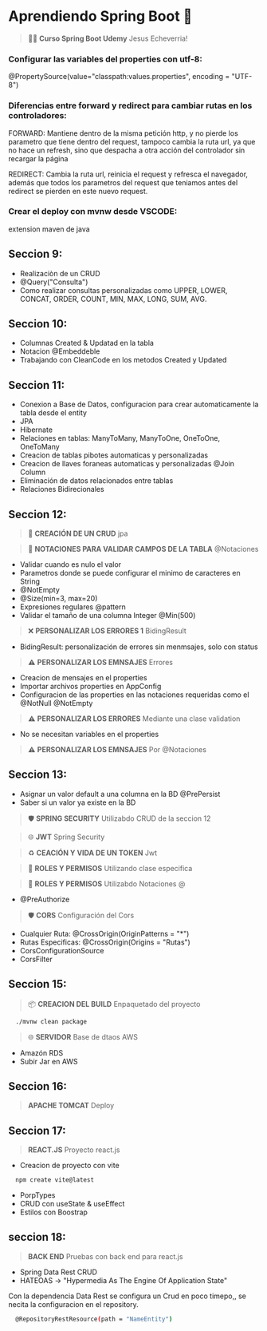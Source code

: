 # Aprendiendo Spring Boot 🍃

> 🧑‍🚀 **Curso Spring Boot Udemy** Jesus Echeverria!

### Configurar las variables del properties con utf-8:

@PropertySource(value="classpath:values.properties", encoding = "UTF-8")

### Diferencias entre forward y redirect para cambiar rutas en los controladores:

FORWARD: Mantiene dentro de la misma petición http, y no pierde los parametro que tiene dentro del request, tampoco cambia la ruta url, ya que no hace un refresh, sino que despacha a otra acción del controlador sin recargar la página

REDIRECT: Cambia la ruta url, reinicia el request y refresca el navegador, además que todos los parametros del request que teniamos antes del redirect se pierden en este nuevo request.

### Crear el deploy con mvnw desde VSCODE:

extension maven de java

## Seccion 9:

* Realizaciòn de un CRUD
* @Query("Consulta")
* Como realizar consultas personalizadas como UPPER, LOWER, CONCAT, ORDER, COUNT, MIN, MAX, LONG, SUM, AVG.

## Seccion 10:

* Columnas Created & Updatad en la tabla
* Notacion @Embeddeble
* Trabajando con CleanCode en los metodos Created y Updated

## Seccion 11:

* Conexion a Base de Datos, configuracion para crear automaticamente la tabla desde el entity
* JPA
* Hibernate
* Relaciones en tablas: ManyToMany, ManyToOne, OneToOne, OneToMany
* Creacion de tablas pibotes automaticas y personalizadas
* Creacion de llaves foraneas automaticas y personalizadas @Join Column
* Eliminación de datos relacionados entre tablas
* Relaciones Bidirecionales

## Seccion 12:

> 🦾 **CREACIÓN DE UN CRUD** jpa

> 🤺 **NOTACIONES PARA VALIDAR CAMPOS DE LA TABLA** @Notaciones

* Validar cuando es nulo el valor
* Parametros donde se puede configurar el minimo de caracteres en String
* @NotEmpty
* @Size(min=3, max=20)
* Expresiones regulares @pattern
* Validar el tamaño de una columna Integer @Min(500)

> ❌ **PERSONALIZAR LOS ERRORES 1** BidingResult

* BidingResult: personalización de errores sin menmsajes, solo con status

> ⚠️ **PERSONALIZAR LOS EMNSAJES** Errores

* Creacion de mensajes en el properties
* Importar archivos properties en AppConfig
* Configuracion de las properties en las notaciones requeridas como el @NotNull @NotEmpty

> ⚠️ **PERSONALIZAR LOS ERRORES** Mediante una clase validation

* No se necesitan variables en el properties

> ⚠️ **PERSONALIZAR LOS EMNSAJES** Por @Notaciones

## Seccion 13:

* Asignar un valor default a una columna en la BD @PrePersist
* Saber si un valor ya existe en la BD

> 🛡️ **SPRING SECURITY** Utilizabdo CRUD de la seccion 12

> 🌐 **JWT** Spring Security

> ♻️ **CEACIÓN Y VIDA DE UN TOKEN** Jwt

> 👤 **ROLES Y PERMISOS** Utilizando clase especifica

> 👤 **ROLES Y PERMISOS** Utilizabdo Notaciones @

* @PreAuthorize

> 🛡️ **CORS** Configuración del Cors

* Cualquier Ruta: @CrossOrigin(OriginPatterns = "*")
* Rutas Especificas: @CrossOrigin(Origins = "Rutas")
* CorsConfigurationSource
* CorsFilter

## Seccion 15: 

> 📦 **CREACION DEL BUILD** Enpaquetado del proyecto

```bash
  ./mvnw clean package
```

> 🌐 **SERVIDOR** Base de dtaos AWS

* Amazón RDS
* Subir Jar en AWS

## Seccion 16: 

> **APACHE TOMCAT** Deploy

## Seccion 17:

> **REACT.JS** Proyecto react.js

* Creacion de proyecto con vite

```bash
  npm create vite@latest
```

* PorpTypes
* CRUD con useState & useEffect
* Estilos con Boostrap 

## seccion 18:

> **BACK END** Pruebas con back end para react.js

* Spring Data Rest CRUD
* HATEOAS -> "Hypermedia As The Engine Of Application State"

Con la dependencia Data Rest se configura un Crud en poco timepo,, se necita la configuracion en el repository.

```bash
  @RepositoryRestResource(path = "NameEntity")
```